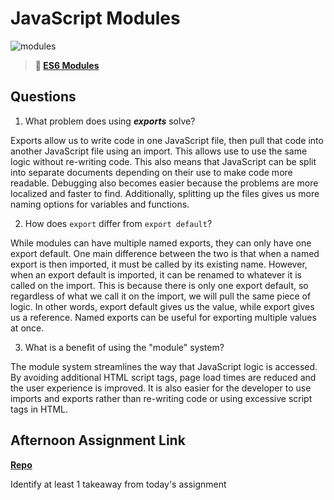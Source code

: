 # JavaScript Modules

![modules](https://bcw.blob.core.windows.net/public/img/1015719031845190)

> **📖 [ES6 Modules](https://codeworksacademy.com/fs-student-guide/resources/wk3/01-Modules)**

## Questions

1. What problem does using ***exports*** solve?

Exports allow us to write code in one JavaScript file, then pull that code into another JavaScript file using an import. This allows use to use the same logic without re-writing code. This also means that JavaScript can be split into separate documents depending on their use to make code more readable. Debugging also becomes easier because the problems are more localized and faster to find. Additionally, splitting up the files gives us more naming options for variables and functions.

2. How does `export` differ from `export default`?

While modules can have multiple named exports, they can only have one export default. One main difference between the two is that when a named export is then imported, it must be called by its existing name. However, when an export default is imported, it can be renamed to whatever it is called on the import. This is because there is only one export default, so regardless of what we call it on the import, we will pull the same piece of logic. In other words, export default gives us the value, while export gives us a reference. Named exports can be useful for exporting multiple values at once.

3. What is a benefit of using the "module" system?

The module system streamlines the way that JavaScript logic is accessed. By avoiding additional HTML script tags, page load times are reduced and the user experience is improved. It is also easier for the developer to use imports and exports rather than re-writing code or using excessive script tags in HTML.

## Afternoon Assignment Link

**[Repo](https://github.com/ElizabethKeyes/<ASSIGNMENT_REPO>)**

Identify at least 1 takeaway from today's assignment
